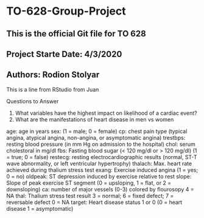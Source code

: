 # TO-628-Group-Project

## This is the official Git file for TO 628
## Project Starte Date: 4/3/2020
## Authors: Rodion Stolyar

This is a line from RStudio from Juan

Questions to Answer 
1) What variables have the highest impact on likelihood of a cardiac event?
2) What are the manifestations of heart disease in men vs women



age: age in years
sex: (1 = male; 0 = female)
cp: chest pain type (typical angina, atypical angina, non-angina, or asymptomatic angina)
trestbps: resting blood pressure (in mm Hg on admission to the hospital)
chol: serum cholestoral in mg/dl
fbs: Fasting blood sugar (< 120 mg/dl or > 120 mg/dl) (1 = true; 0 = false)
restecg: resting electrocardiographic results (normal, ST-T wave abnormality, or left ventricular hypertrophy)
thalach: Max. heart rate achieved during thalium stress test
exang: Exercise induced angina (1 = yes; 0 = no)
oldpeak: ST depression induced by exercise relative to rest
slope: Slope of peak exercise ST segment (0 = upsloping, 1 = flat, or 2 = downsloping)
ca: number of major vessels (0-3) colored by flourosopy 4 = NA
thal: Thalium stress test result 3 = normal; 6 = fixed defect; 7 = reversable defect 0 = NA
target: Heart disease status 1 or 0 (0 = heart disease 1 = asymptomatic)
